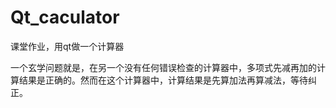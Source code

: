 # Qt_caculator
课堂作业，用qt做一个计算器

一个玄学问题就是，在另一个没有任何错误检查的计算器中，多项式先减再加的计算结果是正确的。然而在这个计算器中，计算结果是先算加法再算减法，等待纠正。
